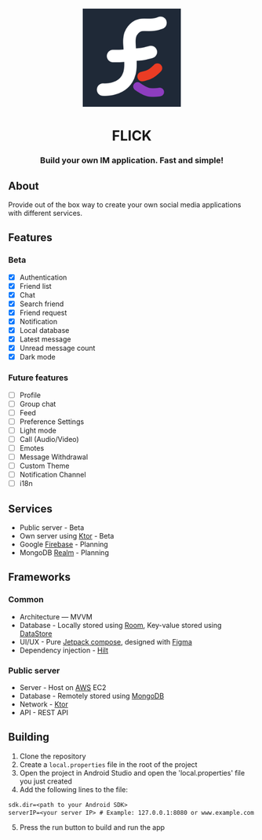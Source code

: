 <p align="center"><img src="docs/images/icon.png" width="200"></p>
<h1 align="center"><b>FLICK</b></h1>
<h3 align="center">Build your own IM application. Fast and simple!</h3>

## About
Provide out of the box way to create your own social media applications with different services.
 
## Features
### Beta
- [x] Authentication
- [x] Friend list
- [x] Chat
- [x] Search friend
- [x] Friend request
- [x] Notification
- [x] Local database
- [x] Latest message
- [x] Unread message count
- [x] Dark mode

### Future features
- [ ] Profile
- [ ] Group chat
- [ ] Feed
- [ ] Preference Settings
- [ ] Light mode
- [ ] Call (Audio/Video)
- [ ] Emotes
- [ ] Message Withdrawal
- [ ] Custom Theme
- [ ] Notification Channel
- [ ] i18n 

## Services
- Public server - Beta
- Own server using [Ktor](https://ktor.io/) - Beta
- Google [Firebase](https://firebase.google.com/) - Planning
- MongoDB [Realm](https://realm.io/) - Planning

## Frameworks
### Common
- Architecture — MVVM
- Database - Locally stored using [Room](https://developer.android.com/training/data-storage/room), Key-value stored using [DataStore](https://developer.android.com/topic/libraries/architecture/datastore)
- UI/UX - Pure [Jetpack compose](https://developer.android.com/jetpack/compose), designed with [Figma](https://www.figma.com/)
- Dependency injection - [Hilt](https://developer.android.com/training/dependency-injection/hilt-android)

### Public server
- Server - Host on [AWS](https://aws.amazon.com/) EC2
- Database - Remotely stored using [MongoDB](https://www.mongodb.com/)
- Network - [Ktor](https://ktor.io/)
- API - REST API

## Building
1. Clone the repository
2. Create a `local.properties` file in the root of the project
3. Open the project in Android Studio and open the 'local.properties' file you just created
4. Add the following lines to the file:
```
sdk.dir=<path to your Android SDK>
serverIP=<your server IP> # Example: 127.0.0.1:8080 or www.example.com
```
5. Press the run button to build and run the app
